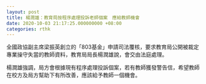 ```yaml
---
layout: post
title: 楊潤雄：教育局按程序處理投訴老師個案　應給教師機會
date: 2020-10-03 21:17:25.000000000 +08:00
categories: rthk
---
```


全國政協副主席梁振英創立的「803基金」申請司法覆核，要求教育局公開被裁定專業操守失當的教師資料，教育局局長楊潤雄說，會交由法庭處理。

楊潤雄強調，局方會根據現有程序處理投訴個案，若有教師獲發警告信，希望教師在校方及局方幫助下有所改善，應該給予教師一個機會。
